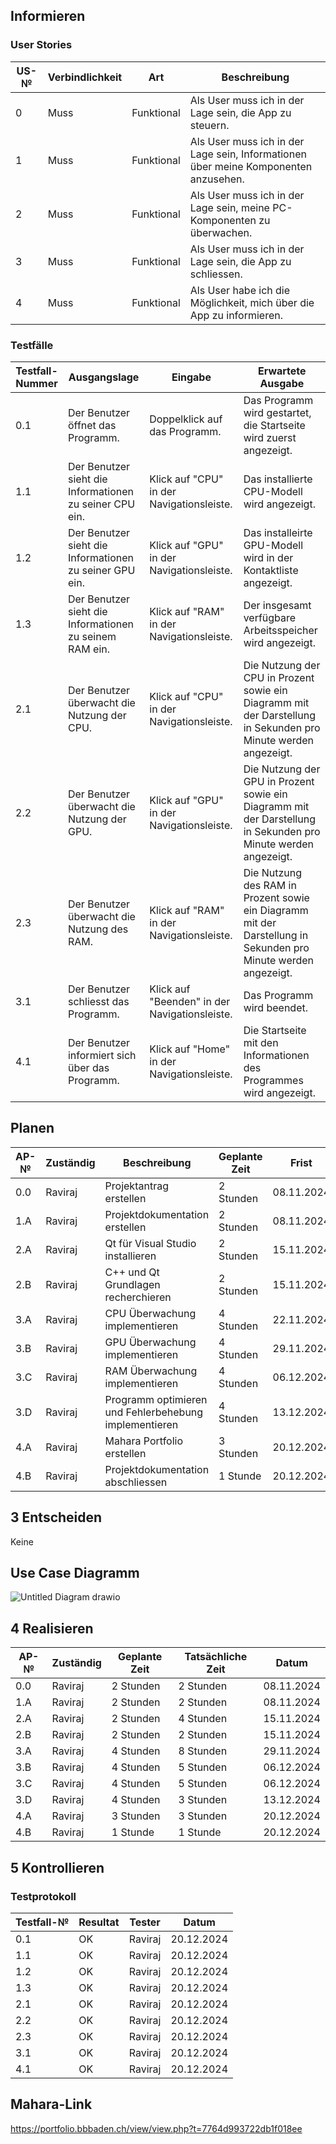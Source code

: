 ## Informieren

### User Stories

| US-№ | Verbindlichkeit | Art          | Beschreibung                                                       |
| ---- | --------------- | ------------ | ------------------------------------------------------------------|
| 0    | Muss            | Funktional   | Als User muss ich in der Lage sein, die App zu steuern. |
| 1    | Muss            | Funktional   | Als User muss ich in der Lage sein, Informationen über meine Komponenten anzusehen. |
| 2    | Muss            | Funktional   | Als User muss ich in der Lage sein, meine PC-Komponenten zu überwachen. |
| 3    | Muss            | Funktional   | Als User muss ich in der Lage sein, die App zu schliessen. |
| 4    | Muss            | Funktional   | Als User habe ich die Möglichkeit, mich über die App zu informieren. |



### Testfälle

| Testfall-Nummer | Ausgangslage                                  | Eingabe                                        | Erwartete Ausgabe                                                      |
| --------------- | --------------------------------------------- | ---------------------------------------------- | ---------------------------------------------------------------------- |
| 0.1             | Der Benutzer öffnet das Programm.                  | Doppelklick auf das Programm.                  | Das Programm wird gestartet, die Startseite wird zuerst angezeigt.                                         |
| 1.1             | Der Benutzer sieht die Informationen zu seiner CPU ein.| Klick auf "CPU" in der Navigationsleiste. | Das installierte CPU-Modell wird angezeigt.                   |
| 1.2             | Der Benutzer sieht die Informationen zu seiner GPU ein.| Klick auf "GPU" in der Navigationsleiste. | Das installeirte GPU-Modell wird in der Kontaktliste angezeigt.                   |
| 1.3            | Der Benutzer sieht die Informationen zu seinem RAM ein.| Klick auf "RAM" in der Navigationsleiste. | Der insgesamt verfügbare Arbeitsspeicher wird angezeigt. |
| 2.1             | Der Benutzer überwacht die Nutzung der CPU.    | Klick auf "CPU" in der Navigationsleiste.             | Die Nutzung der CPU in Prozent sowie ein Diagramm mit der Darstellung in Sekunden pro Minute werden angezeigt. |
| 2.2             |  Der Benutzer überwacht die Nutzung der GPU.       | Klick auf "GPU" in der Navigationsleiste.  | Die Nutzung der GPU in Prozent sowie ein Diagramm mit der Darstellung in Sekunden pro Minute werden angezeigt. |
| 2.3             |  Der Benutzer überwacht die Nutzung des RAM.       | Klick auf "RAM" in der Navigationsleiste.  | Die Nutzung des RAM in Prozent sowie ein Diagramm mit der Darstellung in Sekunden pro Minute werden angezeigt. |
| 3.1             | Der Benutzer schliesst das Programm.    | Klick auf "Beenden" in der Navigationsleiste.               | Das Programm wird beendet. |
| 4.1             | Der Benutzer informiert sich über das Programm.         | Klick auf "Home" in der Navigationsleiste.            | Die Startseite mit den Informationen des Programmes wird angezeigt. |

## Planen


| AP-№ | Zuständig | Beschreibung                            | Geplante Zeit | Frist        |
| ---- | --------- | --------------------------------------- | ------------- | ------------ |
| 0.0  | Raviraj   | Projektantrag erstellen  | 2 Stunden    | 08.11.2024   |
| 1.A  | Raviraj   | Projektdokumentation erstellen     | 2 Stunden     | 08.11.2024  |
| 2.A  | Raviraj   | Qt für Visual Studio installieren         | 2 Stunden    | 15.11.2024   |
| 2.B  | Raviraj   | C++ und Qt Grundlagen recherchieren | 2 Stunden | 15.11.2024   |
| 3.A  | Raviraj   | CPU Überwachung implementieren | 4 Stunden | 22.11.2024   |
| 3.B  | Raviraj   | GPU Überwachung implementieren         | 4 Stunden     | 29.11.2024   |
| 3.C  | Raviraj   | RAM Überwachung implementieren         | 4 Stunden     | 06.12.2024   |
| 3.D  | Raviraj   | Programm optimieren und Fehlerbehebung implementieren         | 4 Stunden     | 13.12.2024   |
| 4.A  | Raviraj   | Mahara Portfolio erstellen        | 3 Stunden    | 20.12.2024   |
| 4.B  | Raviraj   | Projektdokumentation abschliessen        | 1 Stunde    | 20.12.2024   |

## 3 Entscheiden

Keine

## Use Case Diagramm

![Untitled Diagram drawio](https://github.com/user-attachments/assets/bfc669be-a7c5-4d18-981d-5bfb6d135a18)


## 4 Realisieren

| AP-№ | Zuständig | Geplante Zeit | Tatsächliche Zeit | Datum      |
| ---- | --------- | ------------- | ----------------- | ---------- |
| 0.0  | Raviraj   | 2 Stunden      | 2 Stunden         | 08.11.2024 |
| 1.A  | Raviraj   | 2 Stunden      | 2 Stunden      | 08.11.2024 |
| 2.A  | Raviraj   | 2 Stunden      | 4 Stunden         | 15.11.2024 |
| 2.B  | Raviraj   | 2 Stunden      | 2 Stunden        | 15.11.2024 |
| 3.A  | Raviraj   | 4 Stunden      | 8 Stunden         | 29.11.2024 |
| 3.B  | Raviraj   | 4 Stunden     | 5 Stunden        | 06.12.2024 |
| 3.C  | Raviraj   | 4 Stunden     | 5 Stunden        | 06.12.2024 |
| 3.D  | Raviraj   | 4 Stunden     | 3 Stunden        | 13.12.2024 |
| 4.A  | Raviraj   | 3 Stunden      | 3 Stunden         | 20.12.2024 |
| 4.B  | Raviraj   | 1 Stunde      | 1 Stunde        | 20.12.2024 |

## 5 Kontrollieren

### Testprotokoll

| Testfall-№ | Resultat | Tester  | Datum     |
| -----------| ---------| --------| ----------|
| 0.1        | OK       | Raviraj | 20.12.2024|
| 1.1        | OK       | Raviraj | 20.12.2024|
| 1.2        | OK       | Raviraj | 20.12.2024|
| 1.3        | OK       | Raviraj | 20.12.2024|
| 2.1        | OK       | Raviraj | 20.12.2024|
| 2.2        | OK       | Raviraj | 20.12.2024|
| 2.3        | OK       | Raviraj | 20.12.2024|
| 3.1        | OK       | Raviraj | 20.12.2024|
| 4.1        | OK       | Raviraj | 20.12.2024|

## Mahara-Link
https://portfolio.bbbaden.ch/view/view.php?t=7764d993722db1f018ee

